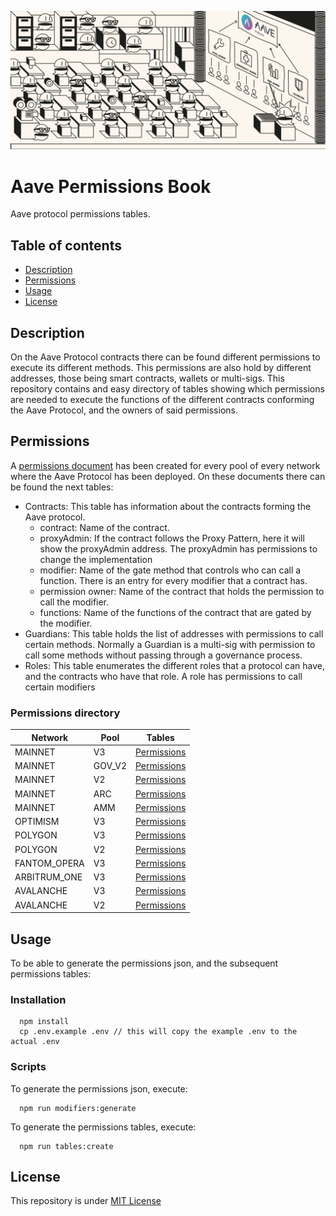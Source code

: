 
![Aave Permissions Book](./permissions_banner.jpg)
# Aave Permissions Book

Aave protocol permissions tables.

## Table of contents
- [Description](#Description)
- [Permissions](#Permissions)
- [Usage](#Usage)
- [License](#License)

## Description

On the Aave Protocol contracts there can be found different permissions to execute its different methods. This permissions are also hold by different addresses, those being smart contracts, wallets or multi-sigs.
This repository contains and easy directory of tables showing which permissions are needed to execute the functions of the different contracts conforming the Aave Protocol, and the owners of said permissions.


## Permissions

A [permissions document](./out) has been created for every pool of every network where the Aave Protocol has been deployed. 
On these documents there can be found the next tables:
- Contracts: This table has information about the contracts forming the Aave protocol.
  - contract: Name of the contract.
  - proxyAdmin: If the contract follows the Proxy Pattern, here it will show the proxyAdmin address. The proxyAdmin has permissions to change the implementation 
  - modifier: Name of the gate method that controls who can call a function. There is an entry for every modifier that a contract has.
  - permission owner: Name of the contract that holds the permission to call the modifier.
  - functions: Name of the functions of the contract that are gated by the modifier.
- Guardians: This table holds the list of addresses with permissions to call certain methods. Normally a Guardian is a multi-sig with permission to call some methods without
passing through a governance process. 
- Roles: This table enumerates the different roles that a protocol can have, and the contracts who have that role. A role has permissions to call certain modifiers

### Permissions directory
| Network |Pool |Tables |
|----------|----------|----------|
|  MAINNET |  V3 |  [Permissions](./out/MAINNET-V3.md#contracts) | |--------|--------|--------|
|  MAINNET |  GOV_V2 |  [Permissions](./out/MAINNET-GOV_V2.md#contracts) | |--------|--------|--------|
|  MAINNET |  V2 |  [Permissions](./out/MAINNET-V2.md#contracts) | |--------|--------|--------|
|  MAINNET |  ARC |  [Permissions](./out/MAINNET-ARC.md#contracts) | |--------|--------|--------|
|  MAINNET |  AMM |  [Permissions](./out/MAINNET-AMM.md#contracts) | |--------|--------|--------|
|  OPTIMISM |  V3 |  [Permissions](./out/OPTIMISM-V3.md#contracts) | |--------|--------|--------|
|  POLYGON |  V3 |  [Permissions](./out/POLYGON-V3.md#contracts) | |--------|--------|--------|
|  POLYGON |  V2 |  [Permissions](./out/POLYGON-V2.md#contracts) | |--------|--------|--------|
|  FANTOM_OPERA |  V3 |  [Permissions](./out/FANTOM_OPERA-V3.md#contracts) | |--------|--------|--------|
|  ARBITRUM_ONE |  V3 |  [Permissions](./out/ARBITRUM_ONE-V3.md#contracts) | |--------|--------|--------|
|  AVALANCHE |  V3 |  [Permissions](./out/AVALANCHE-V3.md#contracts) | |--------|--------|--------|
|  AVALANCHE |  V2 |  [Permissions](./out/AVALANCHE-V2.md#contracts) | |--------|--------|--------|
       
    
## Usage

To be able to generate the permissions json, and the subsequent permissions tables:

### Installation

```
  npm install
  cp .env.example .env // this will copy the example .env to the actual .env
```

### Scripts

To generate the permissions json, execute:
```
  npm run modifiers:generate
```

To generate the permissions tables, execute:
```
  npm run tables:create
```



## License
This repository is under [MIT License](./LICENSE)
